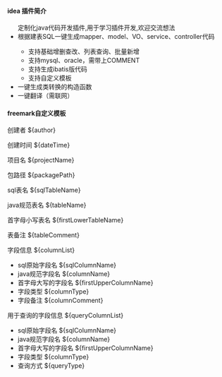 #### idea 插件简介

<ul>定制化java代码开发插件,用于学习插件开发,欢迎交流想法
    <li>根据建表SQL一键生成mapper、model、VO、service、controller代码</li>
    <ul>
        <li>支持基础增删查改、列表查询、批量新增</li>
        <li>支持mysql、oracle，需带上COMMENT</li>
        <li>支持生成ibatis版代码</li>
        <li>支持自定义模板</li>
    </ul>
    <li>一键生成类转换的构造函数</li>
    <li>一键翻译（需联网）</li>
</ul>

#### freemark自定义模板

<p>创建者   ${author}</p>
<p>创建时间 ${dateTime}</p>
<p>项目名 ${projectName}</p>
<p>包路径 ${packagePath}</p>
<p>sql表名 ${sqlTableName}</p>
<p>java规范表名 ${tableName}</p>
<p>首字母小写表名 ${firstLowerTableName}</p>
<p>表备注 ${tableComment}</p>
<p>字段信息 ${columnList}</p>
<ul>
    <li>sql原始字段名 ${sqlColumnName}</li>
    <li>java规范字段名 ${columnName}</li>
    <li>首字母大写的字段名 ${firstUpperColumnName}</li>
    <li>字段类型 ${columnType}</li>
    <li>字段备注 ${columnComment}</li>
</ul>
<p>用于查询的字段信息 ${queryColumnList}</p>
<ul>
    <li>sql原始字段名 ${sqlColumnName}</li>
    <li>java规范字段名 ${columnName}</li>
    <li>首字母大写的字段名 ${firstUpperColumnName}</li>
    <li>字段类型 ${columnType}</li>
    <li>查询方式 ${queryType}</li>
</ul>
